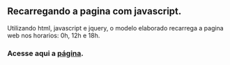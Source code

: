 ## Recarregando a pagina com javascript.  

Utilizando html, javascript e jquery, o modelo elaborado recarrega a pagina web nos horarios: 0h, 12h e 18h.  

### Acesse aqui a [página](https://arnaldo95jc.github.io/recarregando-a-pagina-javascript/).  





